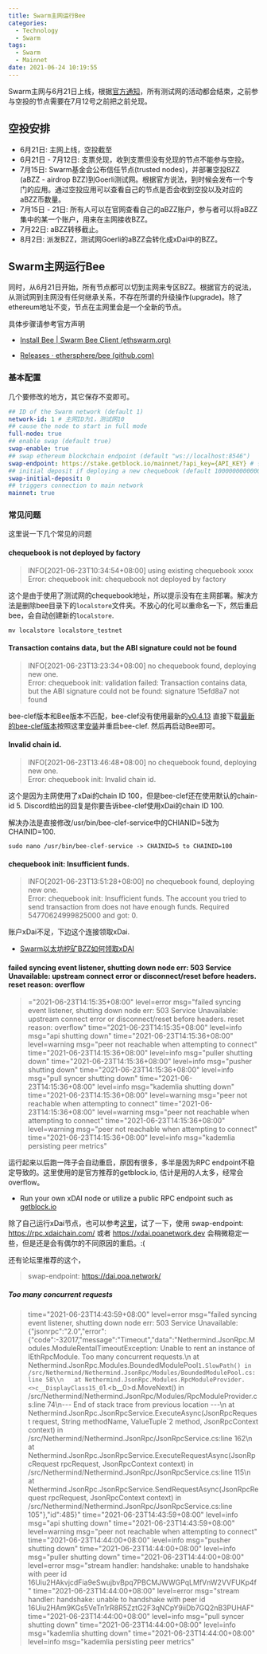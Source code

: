 ```yaml
---
title: Swarm主网运行Bee
categories: 
  - Technology
  - Swarm
tags: 
  - Swarm
  - Mainnet
date: 2021-06-24 10:19:55
---
```


Swarm主网与6月21日上线，根据[官方通知](https://medium.com/ethereum-swarm/swarm-airdrop-is-finishing-on-21-june-2021-important-notice-to-all-participants-6a58f29017a2)，所有测试网的活动都会结束，之前参与空投的节点需要在7月12号之前把之前兑现。
## 空投安排
- 6月21日: 主网上线，空投截至
- 6月21日 - 7月12日: 支票兑现，收到支票但没有兑现的节点不能参与空投。
- 7月15日: Swarm基金会公布信任节点(trusted nodes)，并部署空投BZZ (aBZZ - airdrop BZZ)到Goerli测试网。根据官方说法，到时候会发布一个专门的应用。通过空投应用可以查看自己的节点是否会收到空投以及对应的aBZZ币数量。
- 7月15日 - 21日: 所有人可以在官网查看自己的aBZZ账户，参与者可以将aBZZ集中的某一个账户，用来在主网接收BZZ。
- 7月22日: aBZZ转移截止。
- 8月2日: 派发BZZ，测试网Goerli的aBZZ会转化成xDai中的BZZ。

<!-- more -->

## Swarm主网运行Bee
同时，从6月21日开始，所有节点都可以切到主网来专区BZZ。根据官方的说法，从测试网到主网没有任何继承关系，不存在所谓的升级操作(upgrade)。除了ethereum地址不变，节点在主网里会是一个全新的节点。

具体步骤请参考官方声明 

- [Install Bee | Swarm Bee Client (ethswarm.org)](https://docs.ethswarm.org/docs/installation/install)

- [Releases · ethersphere/bee (github.com)](https://github.com/ethersphere/bee/releases)

### 基本配置
几个要修改的地方，其它保存不变即可。

```yaml
## ID of the Swarm network (default 1)
network-id: 1 # 主网ID为1，测试网10
## cause the node to start in full mode
full-node: true
## enable swap (default true)
swap-enable: true
## swap ethereum blockchain endpoint (default "ws://localhost:8546")
swap-endpoint: https://stake.getblock.io/mainnet/?api_key={API_KEY} # 替换成自己注册的key
## initial deposit if deploying a new chequebook (default 10000000000000000)
swap-initial-deposit: 0
## triggers connection to main network
mainnet: true 
```

### 常见问题

这里说一下几个常见的问题

#### chequebook is not deployed by factory 

> INFO[2021-06-23T10:34:54+08:00] using existing chequebook xxxx
> Error: chequebook init: chequebook not deployed by factory

这个是由于使用了测试网的chequebook地址，所以提示没有在主网部署。解决方法是删除bee目录下的```localstore```文件夹。不放心的化可以重命名一下，然后重启bee，会自动创建新的```localstore```. 

```shell
mv localstore localstore_testnet
```



#### Transaction contains data, but the ABI signature could not be found

> INFO[2021-06-23T13:23:34+08:00] no chequebook found, deploying new one.      
> Error: chequebook init: validation failed: Transaction contains data, but the ABI signature could not be found: signature 15efd8a7 not found

bee-clef版本和Bee版本不匹配，bee-clef没有使用最新的[v0.4.13](https://github.com/ethersphere/bee-clef/releases/tag/v0.4.13) 直接下载[最新的bee-clef版本](https://github.com/ethersphere/bee-clef/releases)按照这里[安装](https://docs.ethswarm.org/docs/installation/install)并重启bee-clef. 然后再启动Bee即可。



#### Invalid chain id. 

> INFO[2021-06-23T13:46:48+08:00] no chequebook found, deploying new one.      
> Error: chequebook init: Invalid chain id.

这个是因为主网使用了xDai的chain ID 100，但是bee-clef还在使用默认的chain-id 5. Discord给出的回复是你要告诉bee-clef使用xDai的chain ID 100. 

解决办法是直接修改/usr/bin/bee-clef-service中的CHIANID=5改为CHAINID=100. 

```shell
sudo nano /usr/bin/bee-clef-service -> CHAINID=5 to CHAINID=100
```



#### chequebook init: Insufficient funds. 

> INFO[2021-06-23T13:51:28+08:00] no chequebook found, deploying new one.      
> Error: chequebook init: Insufficient funds. The account you tried to send transaction from does not have enough funds. Required 54770624999825000 and got: 0.

账户xDai不足，下边这个连接领取xDai. 

- [Swarm以太坊挖矿BZZ如何领取xDAI](https://www.163.com/dy/article/GD45HLQC05119I7P.html)



#### failed syncing event listener, shutting down node err: 503 Service Unavailable: upstream connect error or disconnect/reset before headers. reset reason: overflow

>  ="2021-06-23T14:15:35+08:00" level=error msg="failed syncing event listener, shutting down node err: 503 Service Unavailable: upstream connect error or disconnect/reset before headers. reset reason: overflow"
> time="2021-06-23T14:15:35+08:00" level=info msg="api shutting down"
> time="2021-06-23T14:15:36+08:00" level=warning msg="peer not reachable when attempting to connect"
> time="2021-06-23T14:15:36+08:00" level=info msg="puller shutting down"
> time="2021-06-23T14:15:36+08:00" level=info msg="pusher shutting down"
> time="2021-06-23T14:15:36+08:00" level=info msg="pull syncer shutting down"
> time="2021-06-23T14:15:36+08:00" level=info msg="kademlia shutting down"
> time="2021-06-23T14:15:36+08:00" level=warning msg="peer not reachable when attempting to connect"
> time="2021-06-23T14:15:36+08:00" level=warning msg="peer not reachable when attempting to connect"
> time="2021-06-23T14:15:36+08:00" level=warning msg="peer not reachable when attempting to connect"
> time="2021-06-23T14:15:36+08:00" level=info msg="kademlia persisting peer metrics"

运行起来以后跑一阵子会自动重启，原因有很多，多半是因为RPC endpoint不稳定导致的。这里使用的是官方推荐的getblock.io, 估计是用的人太多，经常会overflow。

- Run your own xDAI node or utilize a public RPC endpoint such as [getblock.io](https://getblock.io/)

除了自己运行xDai节点，也可以参考[这里](https://www.xdaichain.com/for-developers/developer-resources)，试了一下，使用 swap-endpoint: https://rpc.xdaichain.com/ 或者 https://xdai.poanetwork.dev 会稍微稳定一些，但是还是会有偶尔的不同原因的重启。:( 

还有论坛里推荐的这个，

> swap-endpoint: https://dai.poa.network/

##### Too many concurrent requests

> time="2021-06-23T14:43:59+08:00" level=error msg="failed syncing event listener, shutting down node err: 503 Service Unavailable: {\"jsonrpc\":\"2.0\",\"error\":{\"code\":-32017,\"message\":\"Timeout\",\"data\":\"Nethermind.JsonRpc.Modules.ModuleRentalTimeoutException: Unable to rent an instance of IEthRpcModule. Too many concurrent requests.\\n   at Nethermind.JsonRpc.Modules.BoundedModulePool`1.SlowPath() in /src/Nethermind/Nethermind.JsonRpc/Modules/BoundedModulePool.cs:line 58\\n   at Nethermind.JsonRpc.Modules.RpcModuleProvider.<>c__DisplayClass15_0`1.<<Register>b__0>d.MoveNext() in /src/Nethermind/Nethermind.JsonRpc/Modules/RpcModuleProvider.cs:line 74\\n--- End of stack trace from previous location ---\\n   at Nethermind.JsonRpc.JsonRpcService.ExecuteAsync(JsonRpcRequest request, String methodName, ValueTuple`2 method, JsonRpcContext context) in /src/Nethermind/Nethermind.JsonRpc/JsonRpcService.cs:line 162\\n   at Nethermind.JsonRpc.JsonRpcService.ExecuteRequestAsync(JsonRpcRequest rpcRequest, JsonRpcContext context) in /src/Nethermind/Nethermind.JsonRpc/JsonRpcService.cs:line 115\\n   at Nethermind.JsonRpc.JsonRpcService.SendRequestAsync(JsonRpcRequest rpcRequest, JsonRpcContext context) in /src/Nethermind/Nethermind.JsonRpc/JsonRpcService.cs:line 105\"},\"id\":485}"
> time="2021-06-23T14:43:59+08:00" level=info msg="api shutting down"
> time="2021-06-23T14:43:59+08:00" level=warning msg="peer not reachable when attempting to connect"
> time="2021-06-23T14:44:00+08:00" level=info msg="pusher shutting down"
> time="2021-06-23T14:44:00+08:00" level=info msg="puller shutting down"
> time="2021-06-23T14:44:00+08:00" level=error msg="stream handler: handshake: unable to handshake with peer id 16Uiu2HAkvjcdFia9eSwujbvBpq7PBCMJWWGPqLMfVnW2VVFUKp4f"
> time="2021-06-23T14:44:00+08:00" level=error msg="stream handler: handshake: unable to handshake with peer id 16Uiu2HAm9KGs5VeTn1rR8R5ZztG2F3qNCpY9iiDb7GQ2nB3PUHAF"
> time="2021-06-23T14:44:00+08:00" level=info msg="pull syncer shutting down"
> time="2021-06-23T14:44:00+08:00" level=info msg="kademlia shutting down"
> time="2021-06-23T14:44:00+08:00" level=info msg="kademlia persisting peer metrics"



